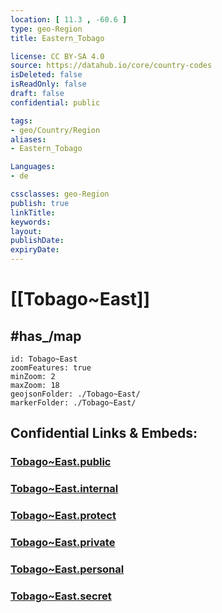 ```yaml
---
location: [ 11.3 , -60.6 ] 
type: geo-Region
title: Eastern_Tobago

license: CC BY-SA 4.0
source: https://datahub.io/core/country-codes
isDeleted: false
isReadOnly: false
draft: false
confidential: public

tags:
- geo/Country/Region
aliases:
- Eastern_Tobago

Languages:
- de

cssclasses: geo-Region
publish: true
linkTitle: 
keywords: 
layout: 
publishDate: 
expiryDate: 
---
```


# [[Tobago~East]] 

## #has_/map  


```leaflet
id: Tobago~East
zoomFeatures: true 
minZoom: 2 
maxZoom: 18
geojsonFolder: ./Tobago~East/
markerFolder: ./Tobago~East/
```


## Confidential Links & Embeds: 

### [Tobago~East.public](/_public/\Earth\Continent\America~Caribbean\Trinidad_and_Tobago~Islands\Regions~Trinidad-TobagoTobago~East.public.md) 

### [Tobago~East.internal](/_internal/\Earth\Continent\America~Caribbean\Trinidad_and_Tobago~Islands\Regions~Trinidad-TobagoTobago~East.internal.md) 

### [Tobago~East.protect](/_protect/\Earth\Continent\America~Caribbean\Trinidad_and_Tobago~Islands\Regions~Trinidad-TobagoTobago~East.protect.md) 

### [Tobago~East.private](/_private/\Earth\Continent\America~Caribbean\Trinidad_and_Tobago~Islands\Regions~Trinidad-TobagoTobago~East.private.md) 

### [Tobago~East.personal](/_personal/\Earth\Continent\America~Caribbean\Trinidad_and_Tobago~Islands\Regions~Trinidad-TobagoTobago~East.personal.md) 

### [Tobago~East.secret](/_secret/\Earth\Continent\America~Caribbean\Trinidad_and_Tobago~Islands\Regions~Trinidad-TobagoTobago~East.secret.md)


